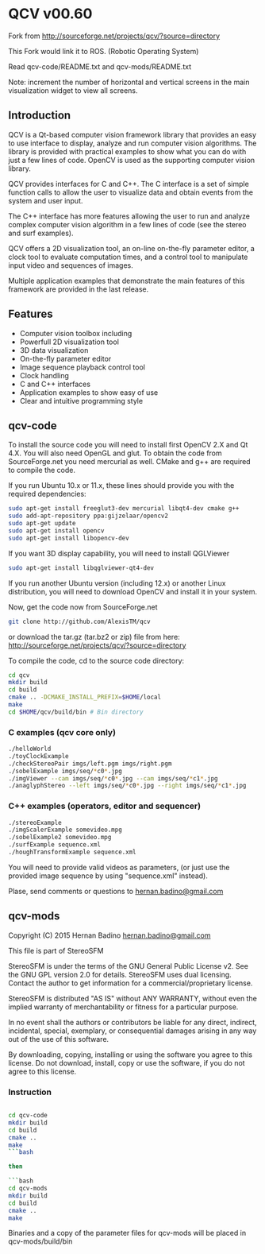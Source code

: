 QCV v00.60
============

Fork from http://sourceforge.net/projects/qcv/?source=directory

This Fork would link it to ROS. (Robotic Operating System)

Read qcv-code/README.txt and qcv-mods/README.txt

Note: increment the number of horizontal and vertical screens in the main visualization widget to view all screens.

Introduction
----------

QCV is a Qt-based computer vision framework library that provides an easy to use interface to display, analyze and run computer vision algorithms. The library is provided with practical examples to show what you can do with just a few lines of code. OpenCV is used as the supporting computer vision library.

QCV provides interfaces for C and C++. The C interface is a set of simple function calls to allow the user to visualize data and obtain events from the system and user input. 

The C++ interface has more features allowing the user to run and analyze complex computer vision algorithm in a few lines of code (see the stereo and surf examples).

QCV offers a 2D visualization tool, an on-line on-the-fly parameter editor, a clock tool to evaluate computation times, and a control tool to manipulate input video and sequences of images.

Multiple application examples that demonstrate the main features of this framework are provided in the last release.


Features
----------

* Computer vision toolbox including
* Powerfull 2D visualization tool
* 3D data visualization
* On-the-fly parameter editor
* Image sequence playback control tool
* Clock handling
* C and C++ interfaces
* Application examples to show easy of use
* Clear and intuitive programming style

qcv-code
-----------

To install the source code you will need to install first 
OpenCV 2.X and Qt 4.X. You will also need OpenGL and glut.
To obtain the code from SourceForge.net you need mercurial
as well. CMake and g++ are required to compile the code.

If you run Ubuntu 10.x or 11.x, these lines should provide
you with the required dependencies:

```bash
sudo apt-get install freeglut3-dev mercurial libqt4-dev cmake g++
sudo add-apt-repository ppa:gijzelaar/opencv2
sudo apt-get update
sudo apt-get install opencv
sudo apt-get install libopencv-dev
```

If you want 3D display capability, you will need to install
QGLViewer

```bash
sudo apt-get install libqglviewer-qt4-dev
```

If you run another Ubuntu version (including 12.x) or
another Linux distribution, you will need to download 
OpenCV and install it in your system.

Now, get the code now from SourceForge.net

```bash
git clone http://github.com/AlexisTM/qcv
```

or download the tar.gz (tar.bz2 or zip) file from here: http://sourceforge.net/projects/qcv/?source=directory

To compile the code, cd to the source code directory:

```bash
cd qcv
mkdir build
cd build
cmake .. -DCMAKE_INSTALL_PREFIX=$HOME/local
make
cd $HOME/qcv/build/bin # Bin directory 
```

### C examples (qcv core only)
```bash
./helloWorld
./toyClockExample
./checkStereoPair imgs/left.pgm imgs/right.pgm
./sobelExample imgs/seq/*c0*.jpg
./imgViewer --cam imgs/seq/*c0*.jpg --cam imgs/seq/*c1*.jpg
./anaglyphStereo --left imgs/seq/*c0*.jpg --right imgs/seq/*c1*.jpg
```

### C++ examples (operators, editor and sequencer)
```bash
./stereoExample
./imgScalerExample somevideo.mpg
./sobelExample2 somevideo.mpg
./surfExample sequence.xml
./houghTransformExample sequence.xml
```

You will need to provide valid videos as parameters,
(or just use the provided image sequence by using
"sequence.xml" instead).

Plase, send comments or questions to hernan.badino@gmail.com

qcv-mods
-----------

Copyright (C) 2015 Hernan Badino <hernan.badino@gmail.com>

This file is part of StereoSFM

StereoSFM is under the terms of the GNU General Public License v2.
See the GNU GPL version 2.0 for details.
StereoSFM uses dual licensing. Contact the author to get information
for a commercial/proprietary license.

StereoSFM is distributed "AS IS" without ANY WARRANTY, without even 
the implied warranty of merchantability or fitness for a particular
purpose.

In no event shall the authors or contributors be liable
for any direct, indirect, incidental, special, exemplary, or
consequential damages arising in any way out of the use of this
software.

By downloading, copying, installing or using the software you agree
to this license. Do not download, install, copy or use the
software, if you do not agree to this license.

### Instruction

```bash

cd qcv-code
mkdir build
cd build
cmake ..
make
```bash

then

```bash
cd qcv-mods
mkdir build
cd build
cmake ..
make
```

Binaries and a copy of the parameter files for qcv-mods will be placed in qcv-mods/build/bin
